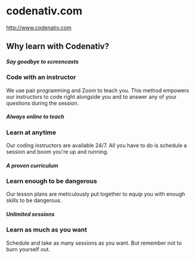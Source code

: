 # codenativ.com
http://www.codenativ.com 

## Why learn with Codenativ?

##### Say goodbye to screencasts
### Code with an instructor

We use pair programming and Zoom to teach you. This method empowers our instructors to code right alongside you and to answer any of your questions during the session.



##### Always online to teach
### Learn at anytime

Our coding instructors are available 24/7.  All you have to do is schedule a session and boom you're up and running.



##### A proven curriculum
### Learn enough to be dangerous

Our lesson plans are meticulously put together to equip you with enough skills to be dangerous.



##### Unlimited sessions
### Learn as much as you want

Schedule and take as many sessions as you want. But remember not to burn yourself out.
